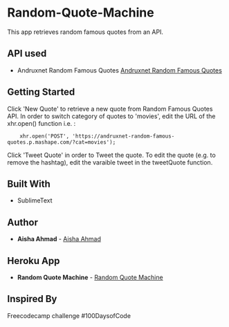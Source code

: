 # Random-Quote-Machine
This app retrieves random famous quotes from an API.

## API used
- Andruxnet Random Famous Quotes [Andruxnet Random Famous Quotes](https://market.mashape.com/andruxnet/random-famous-quotes)

## Getting Started
Click 'New Quote' to retrieve a new quote from Random Famous Quotes API. In order to switch category of quotes to 'movies', edit the URL of the xhr.open() function i.e. :
```
    xhr.open('POST', 'https://andruxnet-random-famous-quotes.p.mashape.com/?cat=movies');

```
Click 'Tweet Quote' in order to Tweet the quote. To edit the quote (e.g. to remove the hashtag), edit the varaible tweet in the tweetQuote function.

## Built With

* SublimeText

## Author

* **Aisha Ahmad** - [Aisha Ahmad](https://github.com/aishaprograms)

## Heroku App
* **Random Quote Machine** - [Random Quote Machine](https://powerful-bayou-60246.herokuapp.com/)

## Inspired By
Freecodecamp challenge
#100DaysofCode
